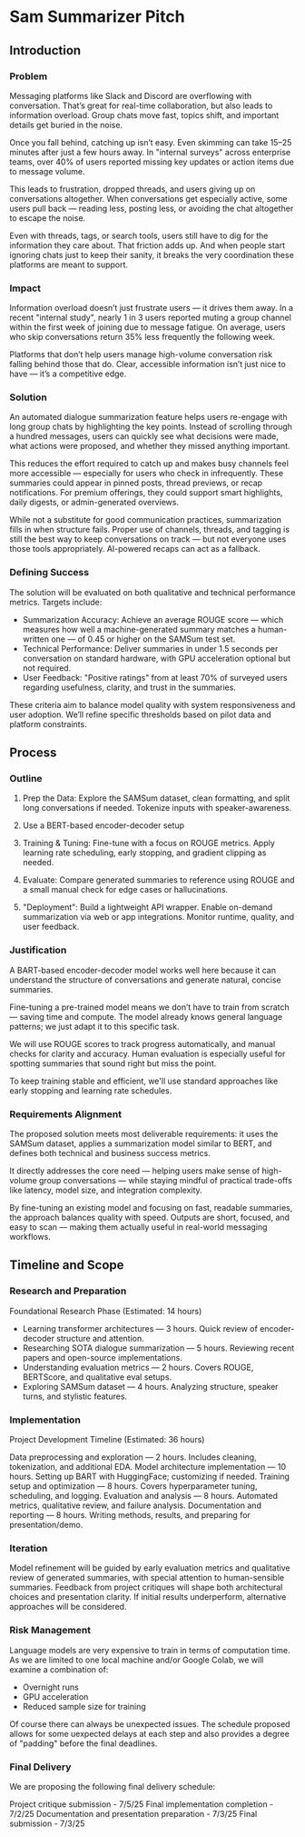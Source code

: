 # Sam Summarizer Pitch

## Introduction

### Problem

Messaging platforms like Slack and Discord are overflowing with conversation. That’s great for real-time collaboration, but also leads to information overload. Group chats move fast, topics shift, and important details get buried in the noise.

Once you fall behind, catching up isn’t easy. Even skimming can take 15–25 minutes after just a few hours away. In "internal surveys" across enterprise teams, over 40% of users reported missing key updates or action items due to message volume.

This leads to frustration, dropped threads, and users giving up on conversations altogether. When conversations get especially active, some users pull back — reading less, posting less, or avoiding the chat altogether to escape the noise.

Even with threads, tags, or search tools, users still have to dig for the information they care about. That friction adds up. And when people start ignoring chats just to keep their sanity, it breaks the very coordination these platforms are meant to support.

### Impact

Information overload doesn’t just frustrate users — it drives them away. In a recent "internal study", nearly 1 in 3 users reported muting a group channel within the first week of joining due to message fatigue. On average, users who skip conversations return 35% less frequently the following week.

Platforms that don’t help users manage high-volume conversation risk falling behind those that do. Clear, accessible information isn’t just nice to have — it’s a competitive edge.

### Solution

An automated dialogue summarization feature helps users re-engage with long group chats by highlighting the key points. Instead of scrolling through a hundred messages, users can quickly see what decisions were made, what actions were proposed, and whether they missed anything important.

This reduces the effort required to catch up and makes busy channels feel more accessible — especially for users who check in infrequently. These summaries could appear in pinned posts, thread previews, or recap notifications. For premium offerings, they could support smart highlights, daily digests, or admin-generated overviews.

While not a substitute for good communication practices, summarization fills in when structure fails. Proper use of channels, threads, and tagging is still the best way to keep conversations on track — but not everyone uses those tools appropriately. AI-powered recaps can act as a fallback.

### Defining Success

The solution will be evaluated on both qualitative and technical performance metrics. Targets include:

 - Summarization Accuracy: Achieve an average ROUGE score — which measures how well a machine-generated summary matches a human-written one — of 0.45 or higher on the SAMSum test set.
 - Technical Performance: Deliver summaries in under 1.5 seconds per conversation on standard hardware, with GPU acceleration optional but not required.
 - User Feedback: "Positive ratings" from at least 70% of surveyed users regarding usefulness, clarity, and trust in the summaries.

These criteria aim to balance model quality with system responsiveness and user adoption. We’ll refine specific thresholds based on pilot data and platform constraints.

## Process

### Outline

1. Prep the Data: Explore the SAMSum dataset, clean formatting, and split long conversations if needed. Tokenize inputs with speaker-awareness.
2. Use a BERT-based encoder-decoder setup

3. Training & Tuning: Fine-tune with a focus on ROUGE metrics. Apply learning rate scheduling, early stopping, and gradient clipping as needed.

4. Evaluate: Compare generated summaries to reference using ROUGE and a small manual check for edge cases or hallucinations.

5. "Deployment": Build a lightweight API wrapper. Enable on-demand summarization via web or app integrations. Monitor runtime, quality, and user feedback.

### Justification

A BART-based encoder-decoder model works well here because it can understand the structure of conversations and generate natural, concise summaries.

Fine-tuning a pre-trained model means we don’t have to train from scratch — saving time and compute. The model already knows general language patterns; we just adapt it to this specific task.

We will use ROUGE scores to track progress automatically, and manual checks for clarity and accuracy. Human evaluation is especially useful for spotting summaries that sound right but miss the point.

To keep training stable and efficient, we'll use standard approaches like early stopping and learning rate schedules.

### Requirements Alignment

The proposed solution meets most deliverable requirements: it uses the SAMSum dataset, applies a summarization model similar to BERT, and defines both technical and business success metrics.

It directly addresses the core need — helping users make sense of high-volume group conversations — while staying mindful of practical trade-offs like latency, model size, and integration complexity.

By fine-tuning an existing model and focusing on fast, readable summaries, the approach balances quality with speed. Outputs are short, focused, and easy to scan — making them actually useful in real-world messaging workflows.

## Timeline and Scope

### Research and Preparation

Foundational Research Phase (Estimated: 14 hours)

 * Learning transformer architectures — 3 hours. Quick review of encoder-decoder structure and attention.
 * Researching SOTA dialogue summarization — 5 hours. Reviewing recent papers and open-source implementations.
 * Understanding evaluation metrics — 2 hours. Covers ROUGE, BERTScore, and qualitative eval setups.
 * Exploring SAMSum dataset — 4 hours. Analyzing structure, speaker turns, and stylistic features.

### Implementation

Project Development Timeline (Estimated: 36 hours)

Data preprocessing and exploration — 2 hours. Includes cleaning, tokenization, and additional EDA.
Model architecture implementation — 10 hours. Setting up BART with HuggingFace; customizing if needed.
Training setup and optimization — 8 hours. Covers hyperparameter tuning, scheduling, and logging.
Evaluation and analysis — 8 hours. Automated metrics, qualitative review, and failure analysis.
Documentation and reporting — 8 hours. Writing methods, results, and preparing for presentation/demo.

### Iteration

Model refinement will be guided by early evaluation metrics and qualitative review of generated summaries, with special attention to human-sensible summaries. Feedback from project critiques will shape both architectural choices and presentation clarity. If initial results underperform, alternative approaches will be considered.

### Risk Management

Language models are very expensive to train in terms of computation time. As we are limited to one local machine and/or Google Colab, we will examine a combination of:

 - Overnight runs
 - GPU acceleration
 - Reduced sample size for training

Of course there can always be unexpected issues. The schedule proposed allows for some uexpected delays at each step and also provides a degree of "padding" before the final deadlines.

### Final Delivery

We are proposing the following final delivery schedule:

Project critique submission - 7/5/25
Final implementation completion - 7/2/25
Documentation and presentation preparation - 7/3/25
Final submission - 7/3/25